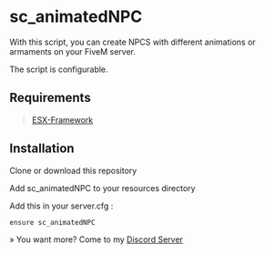 # sc_animatedNPC

With this script, you can create NPCS with different animations or armaments on your FiveM server.

The script is configurable.

## Requirements

> [ESX-Framework](https://github.com/esx-framework/esx-legacy)

## Installation

Clone or download this repository

Add sc_animatedNPC to your resources directory

Add this in your server.cfg :
```
ensure sc_animatedNPC
```

» You want more? Come to my [Discord Server](https://discord.gg/Mqgewse3Yc)

